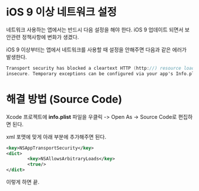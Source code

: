 # iOS 9 이상 네트워크 설정

네트워크 사용하는 앱에서는 반드시 다음 설정을 해야 한다. iOS 9 업데이트 되면서 보안관련 정책사항에 변화가 생겼다.

iOS 9 이상부터는 앱에서 네트워크를 사용할 때 설정을 안해주면 다음과 같은 에러가 발생한다.

~~~~objective-c
Transport security has blocked a cleartext HTTP (http://) resource load since it is
insecure. Temporary exceptions can be configured via your app's Info.plist file.
~~~~



# 해결 방법 (Source Code)

Xcode 프로젝트에 **info.plist** 파일을 우클릭 -> Open As -> Source Code로 편집하면 된다.

<Key></Key>

<dict></dict>

xml 포맷에 맞게 아래 부분에 추가해주면 된다.

~~~~xml
<key>NSAppTransportSecurity</key> 
<dict>
        <key>NSAllowsArbitraryLoads</key> 
        <true/>
</dict> 
~~~~

 이렇게 하면 끝.


